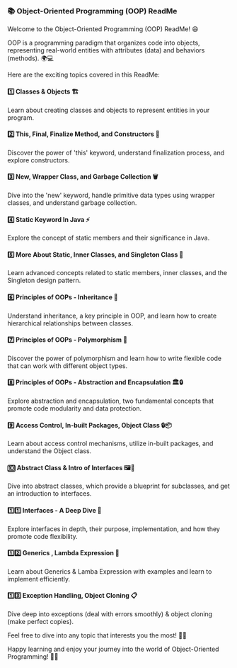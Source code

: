 ### 📚 Object-Oriented Programming (OOP) ReadMe

Welcome to the Object-Oriented Programming (OOP) ReadMe! 😄

OOP is a programming paradigm that organizes code into objects, representing real-world entities with attributes (data) and behaviors (methods). 🌍💻

Here are the exciting topics covered in this ReadMe:

#### 1️⃣ Classes & Objects 🏗️
   Learn about creating classes and objects to represent entities in your program.

#### 2️⃣ This, Final, Finalize Method, and Constructors 🤝
   Discover the power of 'this' keyword, understand finalization process, and explore constructors.

#### 3️⃣ New, Wrapper Class, and Garbage Collection 🗑️
   Dive into the 'new' keyword, handle primitive data types using wrapper classes, and understand garbage collection.

#### 4️⃣ Static Keyword In Java ⚡
   Explore the concept of static members and their significance in Java.

#### 5️⃣ More About Static, Inner Classes, and Singleton Class 🏢
   Learn advanced concepts related to static members, inner classes, and the Singleton design pattern.

#### 6️⃣ Principles of OOPs - Inheritance 🔄
   Understand inheritance, a key principle in OOP, and learn how to create hierarchical relationships between classes.

#### 7️⃣ Principles of OOPs - Polymorphism 🦜
   Discover the power of polymorphism and learn how to write flexible code that can work with different object types.

#### 8️⃣ Principles of OOPs - Abstraction and Encapsulation 🏛️🔒
   Explore abstraction and encapsulation, two fundamental concepts that promote code modularity and data protection.

#### 9️⃣ Access Control, In-built Packages, Object Class 🔒📦
   Learn about access control mechanisms, utilize in-built packages, and understand the Object class.

#### 🔟 Abstract Class & Intro of Interfaces 🖼️🔗
   Dive into abstract classes, which provide a blueprint for subclasses, and get an introduction to interfaces.

#### 1️⃣1️⃣ Interfaces - A Deep Dive 🌊
   Explore interfaces in depth, their purpose, implementation, and how they promote code flexibility.

#### 1️⃣2️⃣ Generics , Lambda Expression 🦾
   Learn about Generics & Lamba Expression with examples and learn to implement efficiently.
   
#### 1️⃣3️⃣ Exception Handling, Object Cloning 📋
   Dive deep into exceptions (deal with errors smoothly) & object cloning (make perfect copies).   
   
Feel free to dive into any topic that interests you the most! 🏊‍♂️

Happy learning and enjoy your journey into the world of Object-Oriented Programming! 🚀🔥
